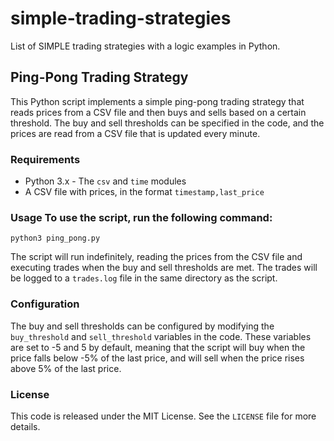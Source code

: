 # simple-trading-strategies

 List of SIMPLE trading strategies with a logic examples in Python.

## Ping-Pong Trading Strategy

This Python script implements a simple ping-pong trading strategy that reads prices from a CSV file and then buys and sells based on a certain threshold. The buy and sell thresholds can be specified in the code, and the prices are read from a CSV file that is updated every minute.

### Requirements

- Python 3.x - The `csv` and `time` modules
- A CSV file with prices, in the format `timestamp,last_price`
  
### Usage To use the script, run the following command:

`python3 ping_pong.py`

The script will run indefinitely, reading the prices from the CSV file and executing trades when the buy and sell thresholds are met. The trades will be logged to a `trades.log` file in the same directory as the script.

### Configuration

The buy and sell thresholds can be configured by modifying the `buy_threshold` and `sell_threshold` variables in the code. These variables are set to -5 and 5 by default, meaning that the script will buy when the price falls below -5% of the last price, and will sell when the price rises above 5% of the last price.

### License

This code is released under the MIT License. See the `LICENSE` file for more details.
